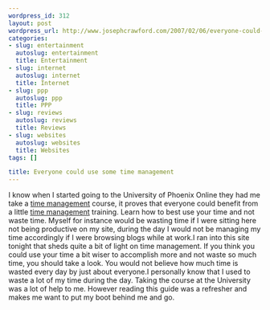 ```yaml
--- 
wordpress_id: 312
layout: post
wordpress_url: http://www.josephcrawford.com/2007/02/06/everyone-could-use-some-time-management/
categories: 
- slug: entertainment
  autoslug: entertainment
  title: Entertainment
- slug: internet
  autoslug: internet
  title: Internet
- slug: ppp
  autoslug: ppp
  title: PPP
- slug: reviews
  autoslug: reviews
  title: Reviews
- slug: websites
  autoslug: websites
  title: Websites
tags: []

title: Everyone could use some time management
---
```

I know when I started going to the University of Phoenix Online they had me take a [time management](http://www.timethoughts.com/time-management.htm) course, it proves that everyone could benefit from a little [time management](http://www.timethoughts.com/time-management.htm) training.  Learn how to best use your time and not waste time.  Myself for instance would be wasting time if I were sitting here not being productive on my site, during the day I would not be managing my time accordingly if I were browsing blogs while at work.I ran into this site tonight that sheds quite a bit of light on time management.  If you think you could use your time a bit wiser to accomplish more and not waste so much time, you should take a look.  You would not believe how much time is wasted every day by just about everyone.I personally know that I used to waste a lot of my time during the day.  Taking the course at the University was a lot of help to me.  However reading this guide was a refresher and makes me want to put my boot behind me and go.
